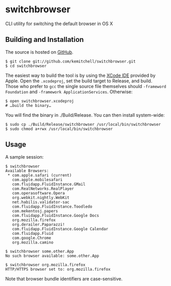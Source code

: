 switchbrowser
=============

CLI utility for switching the default browser in OS X

Building and Installation
-------------------------

The source is hosted on [GitHub](http://github.com/kemitchell/switchbrowser).

    $ git clone git://github.com/kemitchell/switchbrowser.git
    $ cd switchbrowser

The easiest way to build the tool is by using the [XCode IDE](http://developer.apple.com/tools/xcode/) provided by Apple. Open the `.xcodeproj`, set the build target to Release, and build. Those who prefer to `gcc` the single source file themselves should `-frameword Foundation` and `-framework ApplicationServices`. Otherwise:

    $ open switchbrowser.xcodeproj
    # …build the binary…

You will find the binary in ./Build/Release. You can then install system-wide:

    $ sudo cp ./Build/Release/switchbrowser /usr/local/bin/switchbrowser
    $ sudo chmod a+rwx /usr/local/bin/switchbrowser

Usage
-----

A sample session:

    $ switchbrowser
    Available Browsers:
     * com.apple.safari (current)
       com.apple.mobilesafari
       com.fluidapp.FluidInstance.GMail
       com.RealNetworks.RealPlayer
       com.operasoftware.Opera
       org.webkit.nightly.WebKit
       net.habilis.validator-sac
       com.fluidapp.FluidInstance.Toodledo
       com.mekentosj.papers
       com.fluidapp.FluidInstance.Google Docs
       org.mozilla.firefox
       org.derailer.Paparazzi!
       com.fluidapp.FluidInstance.Google Calendar
       com.fluidapp.Fluid
       com.google.Chrome
       org.mozilla.camino

    $ switchbrowser some.other.App
    No such browser available: some.other.App
    
    $ switchbrowser org.mozilla.firefox
    HTTP/HTTPS browser set to: org.mozilla.firefox

Note that browser bundle identifiers are case-sensitive.